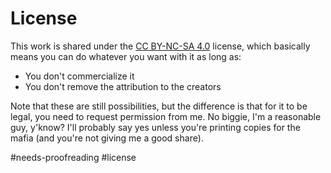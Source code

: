 # License

This work is shared under the [CC BY-NC-SA 4.0](http://creativecommons.org/licenses/by-nc-sa/4.0/) license, which basically means you can do whatever you want with it as long as:

* You don't commercialize it
* You don't remove the attribution to the creators

Note that these are still possibilities, but the difference is that for it to be legal, you need to request permission from me. No biggie, I'm a reasonable guy, y'know? I'll probably say yes unless you're printing copies for the mafia (and you're not giving me a good share).

#needs-proofreading #license